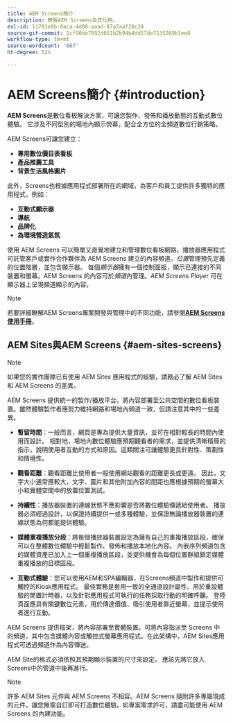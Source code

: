 ```yaml
---
title: AEM Screens簡介
description: 瞭解AEM Screens及其功用。
exl-id: 11781e0b-0aca-4d08-aaad-87a7aaf28c24
source-git-commit: 1cf90de7892d051b2b94b4dd57de7135269b1ee8
workflow-type: tm+mt
source-wordcount: '667'
ht-degree: 52%

---
```


# AEM Screens簡介 {#introduction}

**AEM Screens**&#x200B;是數位看板解決方案，可讓您製作、發佈和播放動態的互動式數位體驗。 它涉及不同型別的場地內顯示熒幕，配合全方位的全頻道數位行銷策略。

AEM Screens可讓您建立：

* **專用數位價目表看板**
* **產品推薦工具**
* **背景生活風格圖片**

此外，Screens也根據應用程式部署所在的網域，為客戶和員工提供許多獨特的應用程式，例如：

* **互動式顯示器**
* **導航**
* **品牌化**
* **為環境營造氣氛**

使用 AEM Screens 可以簡單又直覺地建立和管理數位看板網路。播放器應用程式可託管客戶或實作合作夥伴為 AEM Screens 建立的內容頻道。*位置*&#x200B;管理預先定義的位置階層，並包含顯示器。 每個&#x200B;*顯示器*&#x200B;擁有一個控制面板，顯示已連接的不同裝置和螢幕。AEM Screens 的內容可於&#x200B;*頻道*&#x200B;內管理。*AEM Screens Player* 可在顯示器上呈現頻道顯示的內容。

>[!NOTE]
>
>若要詳細瞭解AEM Screens專案開發與管理中的不同功能，請參閱&#x200B;**[AEM Screens使用手冊](https://experienceleague.adobe.com/en/docs/experience-manager-screens/user-guide/aem-screens-introduction)**。

## AEM Sites與AEM Screens {#aem-sites-screens}

>[!NOTE]
>
>如果您的實作團隊已有使用 AEM Sites 應用程式的經驗，請務必了解 AEM Sites 和 AEM Screens 的差異。

AEM Screens 提供統一的製作/播放平台，將內容部署至公共空間的數位看板裝置。雖然體驗製作者應努力維持網路和場地內頻道一致，但請注意其中的一些差異。

* **暫留時間**：一般而言，網頁是專為提供大量資訊，並可在相對較長的時間內使用而設計。 相對地，場地內數位體驗應預期觀看者的需求，並提供清晰精簡的指示，說明使用者互動的方式和原因。這類關注可讓體驗更具針對性、策劃性和情境性。

* **觀看距離**：觀看距離比使用者一般使用網站觀看的距離更長或更遠。 因此，文字大小通常應較大，文字、圖片和其他附加內容的間距也應根據預期的螢幕大小和實體空間中的放置位置測試。

* **持續性**：播放器裝置的連線狀態不應影響是否將數位體驗傳遞給使用者。 播放器必須經過設計，以保證持續提供一或多種體驗，並保證無論播放器裝置的連線狀態為何都能提供體驗。

* **媒體重複播放分段**：將每個播放器裝置設定為擁有自己的重複播放區段，確保可以在整體數位體驗中輕鬆製作、發佈和播放本地化內容。 內嵌序列頻道包含的媒體資產已加入上一個重複播放區段，並提供機會為每個位置群組鎖定媒體重複播放的目標區段。

* **互動式體驗**：您可以使用AEM和SPA編輯器，在Screens頻道中製作和提供可觸控的Kiosk應用程式。 最佳實務是套用一致的全通道設計屬性、用於重設體驗的閒置計時器，以及針對應用程式可執行的任務採取行動的明確呼籲。 登陸頁面應具有關鍵數位元素，用於傳達價值、吸引使用者靠近螢幕，並提示使用者進行互動。

AEM Screens 提供框架，將內容部署至實體裝置。可將內容指派至 Screens 中的頻道，其中包含媒體內容或觸控式螢幕應用程式。在此架構中，AEM Sites應用程式可透過頻道作為內容傳送。

AEM Site的格式必須依照其預期顯示裝置的尺寸來設定。 應該先將它放入Screens中的管道中後再進行。

>[!NOTE]
>許多 AEM Sites 元件與 AEM Screens 不相容。AEM Screens 隨附許多專屬現成的元件，讓您無需自訂即可打造數位體驗。如專案需求許可，請盡可能使用 AEM Screens 的內建功能。
